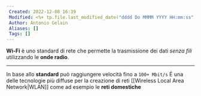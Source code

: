 ```yaml
---
 Created: 2022-12-08 16:39
 Modified: <%+ tp.file.last_modified_date("dddd Do MMMM YYYY HH:mm:ss") %>
 Author: Antonio Gelain
 Aliases: []
 Tags: []
---
```


**Wi-Fi** è uno standard di rete che permette la trasmissione dei dati *senza fili* utilizzando le **onde radio**.

---

In base allo **standard** può raggiungere velocità fino a `100+ Mbit/s`
É una delle tecnologie più diffuse per la creazione di reti [[Wireless Local Area Network|WLAN]] come ad esempio le **reti domestiche**